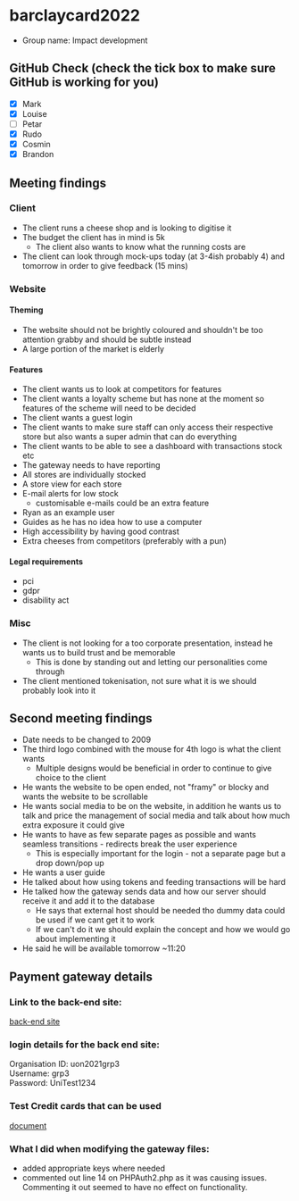 # barclaycard2022
- Group name: Impact development
## GitHub Check (check the tick box to make sure GitHub is working for you)
- [x] Mark
- [x] Louise
- [ ] Petar
- [x] Rudo
- [x] Cosmin
- [x] Brandon

## Meeting findings
### Client
- The client runs a cheese shop and is looking to digitise it
- The budget the client has in mind is 5k
	- The client also wants to know what the running costs are
- The client can look through mock-ups today (at 3-4ish probably 4) and tomorrow in order to give feedback (15 mins)

### Website
#### Theming
- The website should not be brightly coloured and shouldn't be too attention grabby and should be subtle instead
- A large portion of the market is elderly
#### Features
- The client wants us to look at competitors for features
- The client wants a loyalty scheme but has none at the moment so features of the scheme will need to be decided
- The client wants a guest login
- The client wants to make sure staff can only access their respective store but also wants a super admin that can do everything
- The client wants to be able to see a dashboard with transactions stock etc
- The gateway needs to have reporting
- All stores are individually stocked
- A store view for each store
- E-mail alerts for low stock
	- customisable e-mails could be an extra feature
- Ryan as an example user
- Guides as he has no idea how to use a computer
- High accessibility by having good contrast
- Extra cheeses from competitors (preferably with a pun)

#### Legal requirements
- pci
- gdpr
- disability act




### Misc
- The client is not looking for a too corporate presentation, instead he wants us to build trust and be memorable
	- This is done by standing out and letting our personalities come through
- The client mentioned tokenisation, not sure what it is we should probably look into it

## Second meeting findings
- Date needs to be changed to 2009
- The third logo combined with the mouse for 4th logo is what the client wants
	- Multiple designs would be beneficial in order to continue to give choice to the client
- He wants the website to be open ended, not "framy" or blocky and wants the website to be scrollable
- He wants social media to be on the website, in addition he wants us to talk and price the management of social media and talk about how much extra exposure it could give
- He wants to have as few separate pages as possible and wants seamless transitions - redirects break the user experience
	- This is especially important for the login - not a separate page but a drop down/pop up
- He wants a user guide
- He talked about how using tokens and feeding transactions will be hard
- He talked how the gateway sends data and how our server should receive it and add it to the database
	- He says that external host should be needed tho dummy data could be used if we cant get it to work
	- If we can't do it we should explain the concept and how we would go about implementing it
- He said he will be available tomorrow ~11:20

## Payment gateway details
### Link to the back-end site:
[back-end site](https://barclaycard.ubctest.cybersource.com/ebc2/)
### login details for the back end site:
Organisation ID: uon2021grp3\
Username: grp3\
Password: UniTest1234

### Test Credit cards that can be used
[document](cards.md)



### What I did when modifying the gateway files:
- added appropriate keys where needed
- commented out line 14 on PHPAuth2.php as it was causing issues. Commenting it out seemed to have no effect on functionality.
